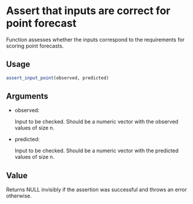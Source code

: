 # Assert that inputs are correct for point forecast

Function assesses whether the inputs correspond to the requirements for
scoring point forecasts.

## Usage

``` r
assert_input_point(observed, predicted)
```

## Arguments

- observed:

  Input to be checked. Should be a numeric vector with the observed
  values of size n.

- predicted:

  Input to be checked. Should be a numeric vector with the predicted
  values of size n.

## Value

Returns NULL invisibly if the assertion was successful and throws an
error otherwise.
